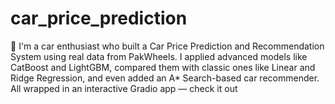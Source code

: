 # car_price_prediction
🚗 I'm a car enthusiast who built a Car Price Prediction and Recommendation System using real data from PakWheels. I applied advanced models like CatBoost and LightGBM, compared them with classic ones like Linear and Ridge Regression, and even added an A* Search-based car recommender. All wrapped in an interactive Gradio app — check it out
